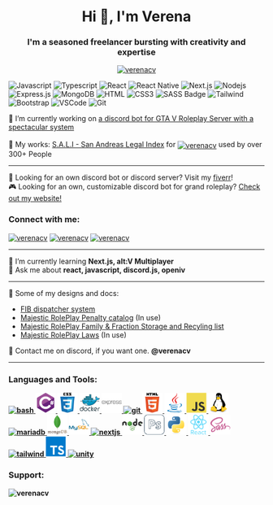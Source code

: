 <h1 align="center">Hi 👋, I'm Verena</h1>
<h3 align="center">I'm a seasoned freelancer bursting with creativity and expertise</h3>

<p align="center">
  <a href="https://sali.devdynasty.studio"><img src="https://i.imgur.com/4qxzFxg.gif" alt="verenacv"></a>
</p>

![Javascript](https://img.shields.io/badge/Javascript-F0DB4F?style=for-the-badge&labelColor=black&logo=javascript&logoColor=F0DB4F)
![Typescript](https://img.shields.io/badge/Typescript-007acc?style=for-the-badge&labelColor=black&logo=typescript&logoColor=007acc)
![React](https://img.shields.io/badge/-React-61DBFB?style=for-the-badge&labelColor=black&logo=react&logoColor=61DBFB)
![React Native](https://img.shields.io/badge/React_Native-20232A?style=for-the-badge&logo=react&logoColor=61DAFB)
![Next.js](https://img.shields.io/badge/next.js-000000?style=for-the-badge&logo=nextdotjs&logoColor=white)
![Nodejs](https://img.shields.io/badge/Nodejs-3C873A?style=for-the-badge&labelColor=black&logo=node.js&logoColor=3C873A)
![Express.js](https://img.shields.io/badge/Express.js-000000?style=for-the-badge&logo=express&logoColor=white)
![MongoDB](https://img.shields.io/badge/MongoDB-4EA94B?style=for-the-badge&logo=mongodb&logoColor=white)
![HTML](https://img.shields.io/badge/HTML5-E34F26?style=for-the-badge&logo=html5&logoColor=white)
![CSS3](https://img.shields.io/badge/CSS3-1572B6?style=for-the-badge&logo=css3&logoColor=white)
![SASS Badge](https://img.shields.io/badge/Sass-CC6699?style=for-the-badge&logo=sass&logoColor=white)
![Tailwind](https://img.shields.io/badge/Tailwind_CSS-092749?style=for-the-badge&logo=tailwindcss&logoColor=06B6D4&labelColor=000000)
![Bootstrap](https://img.shields.io/badge/Bootstrap-563D7C?style=for-the-badge&logo=bootstrap&logoColor=white)
![VSCode](https://img.shields.io/badge/Visual_Studio-0078d7?style=for-the-badge&logo=visual%20studio&logoColor=white)
![Git](https://img.shields.io/badge/Git-F05032?style=for-the-badge&logo=git&logoColor=white)

🔭 I’m currently working on [a discord bot for GTA V Roleplay Server with a spectacular system](https://discord.gg/wQZ9WGf6xH) <br/><br/>
🌺 My works: [S.A.L.I - San Andreas Legal Index](https://sali.devdynasty.studio/) for <a href="https://gta5majestic.com/" target="blank"><img align="center" src="https://i.imgur.com/iHqlUJe.png" alt="verenacv" height="30" width="auto" /></a> used by over 300+ People

______________________

💸 Looking for an own discord bot or discord server? Visit my [fiverr](https://de.fiverr.com/corruptedveit)! <br/>
🎮 Looking for an own, customizable discord bot for grand roleplay? [Check out my website!](https://devdynasty.studio/prices) <br/>

<h3 align="left">Connect with me:</h3>
<p align="left">
<a href="https://discord.gg/wQZ9WGf6xH" target="blank"><img align="center" src="https://raw.githubusercontent.com/rahuldkjain/github-profile-readme-generator/master/src/images/icons/Social/discord.svg" alt="verenacv" height="80" width="auto" /></a>
<a href="https://devdynasty.studio" target="blank"><img align="center" src="https://i.imgur.com/QkcsBhW.png" alt="verenacv" height="80" width="auto" /></a>
<a href="https://de.fiverr.com/corruptedveit" target="blank"><img align="center" src="https://1000logos.net/wp-content/uploads/2021/11/Fiverr-Logo.png" alt="verenacv" height="80" width="auto" /></a>
</p>

______________________

🌱 I’m currently learning **Next.js, alt:V Multiplayer** <br/>
💬 Ask me about **react, javascript, discord.js, openiv** <br/>

______________________

🦋 Some of my designs and docs: 
- [FIB dispatcher system](https://docs.google.com/spreadsheets/d/1a3pSPj2ErxERNKKnu6GQmlugLCZUMVek3XEj92unaNU/edit?usp=sharing)
- [Majestic RolePlay Penalty catalog](https://docs.google.com/spreadsheets/d/17elPXtKKuCPWz6Zt9c9pSgmKNXv_RDlW-yQ0C4wJSlc/) (In use)
- [Majestic RolePlay Family & Fraction Storage and Recyling list](https://docs.google.com/spreadsheets/d/1cqlbP8J1oLEGfhP018qL35PqMmo4E5-ML1RXj0tSwdk/edit?usp=sharing)
- [Majestic RolePlay Laws](https://docs.google.com/document/d/1Q7tzMGL-I6VlXM4bZiANTwvEFS7IeP12VLWeMQVs3Ts/edit) (In use)

🐇 Contact me on discord, if you want one. <b>@verenacv<b/>
 
______________________

<h3 align="left">Languages and Tools:</h3>
<p align="left"> <a href="https://www.gnu.org/software/bash/" target="_blank" rel="noreferrer"> <img src="https://www.vectorlogo.zone/logos/gnu_bash/gnu_bash-icon.svg" alt="bash" width="40" height="40"/> </a> <a href="https://www.w3schools.com/cs/" target="_blank" rel="noreferrer"> <img src="https://raw.githubusercontent.com/devicons/devicon/master/icons/csharp/csharp-original.svg" alt="csharp" width="40" height="40"/> </a> <a href="https://www.w3schools.com/css/" target="_blank" rel="noreferrer"> <img src="https://raw.githubusercontent.com/devicons/devicon/master/icons/css3/css3-original-wordmark.svg" alt="css3" width="40" height="40"/> </a> <a href="https://www.docker.com/" target="_blank" rel="noreferrer"> <img src="https://raw.githubusercontent.com/devicons/devicon/master/icons/docker/docker-original-wordmark.svg" alt="docker" width="40" height="40"/> </a> <a href="https://expressjs.com" target="_blank" rel="noreferrer"> <img src="https://raw.githubusercontent.com/devicons/devicon/master/icons/express/express-original-wordmark.svg" alt="express" width="40" height="40"/> </a> <a href="https://git-scm.com/" target="_blank" rel="noreferrer"> <img src="https://www.vectorlogo.zone/logos/git-scm/git-scm-icon.svg" alt="git" width="40" height="40"/> </a> <a href="https://www.w3.org/html/" target="_blank" rel="noreferrer"> <img src="https://raw.githubusercontent.com/devicons/devicon/master/icons/html5/html5-original-wordmark.svg" alt="html5" width="40" height="40"/> </a> <a href="https://www.java.com" target="_blank" rel="noreferrer"> <img src="https://raw.githubusercontent.com/devicons/devicon/master/icons/java/java-original.svg" alt="java" width="40" height="40"/> </a> <a href="https://developer.mozilla.org/en-US/docs/Web/JavaScript" target="_blank" rel="noreferrer"> <img src="https://raw.githubusercontent.com/devicons/devicon/master/icons/javascript/javascript-original.svg" alt="javascript" width="40" height="40"/> </a> <a href="https://www.linux.org/" target="_blank" rel="noreferrer"> <img src="https://raw.githubusercontent.com/devicons/devicon/master/icons/linux/linux-original.svg" alt="linux" width="40" height="40"/> </a> <a href="https://mariadb.org/" target="_blank" rel="noreferrer"> <img src="https://www.vectorlogo.zone/logos/mariadb/mariadb-icon.svg" alt="mariadb" width="40" height="40"/> </a> <a href="https://www.mongodb.com/" target="_blank" rel="noreferrer"> <img src="https://raw.githubusercontent.com/devicons/devicon/master/icons/mongodb/mongodb-original-wordmark.svg" alt="mongodb" width="40" height="40"/> </a> <a href="https://www.mysql.com/" target="_blank" rel="noreferrer"> <img src="https://raw.githubusercontent.com/devicons/devicon/master/icons/mysql/mysql-original-wordmark.svg" alt="mysql" width="40" height="40"/> </a> <a href="https://nextjs.org/" target="_blank" rel="noreferrer"> <img src="https://cdn.worldvectorlogo.com/logos/nextjs-2.svg" alt="nextjs" width="40" height="40"/> </a> <a href="https://nodejs.org" target="_blank" rel="noreferrer"> <img src="https://raw.githubusercontent.com/devicons/devicon/master/icons/nodejs/nodejs-original-wordmark.svg" alt="nodejs" width="40" height="40"/> </a> <a href="https://www.photoshop.com/en" target="_blank" rel="noreferrer"> <img src="https://raw.githubusercontent.com/devicons/devicon/master/icons/photoshop/photoshop-line.svg" alt="photoshop" width="40" height="40"/> </a> <a href="https://www.python.org" target="_blank" rel="noreferrer"> <img src="https://raw.githubusercontent.com/devicons/devicon/master/icons/python/python-original.svg" alt="python" width="40" height="40"/> </a> <a href="https://reactjs.org/" target="_blank" rel="noreferrer"> <img src="https://raw.githubusercontent.com/devicons/devicon/master/icons/react/react-original-wordmark.svg" alt="react" width="40" height="40"/> </a> <a href="https://sass-lang.com" target="_blank" rel="noreferrer"> <img src="https://raw.githubusercontent.com/devicons/devicon/master/icons/sass/sass-original.svg" alt="sass" width="40" height="40"/> </a> <a href="https://tailwindcss.com/" target="_blank" rel="noreferrer"> <img src="https://www.vectorlogo.zone/logos/tailwindcss/tailwindcss-icon.svg" alt="tailwind" width="40" height="40"/> </a> <a href="https://www.typescriptlang.org/" target="_blank" rel="noreferrer"> <img src="https://raw.githubusercontent.com/devicons/devicon/master/icons/typescript/typescript-original.svg" alt="typescript" width="40" height="40"/> </a> <a href="https://unity.com/" target="_blank" rel="noreferrer"> <img src="https://www.vectorlogo.zone/logos/unity3d/unity3d-icon.svg" alt="unity" width="40" height="40"/> </a> </p>

<h3 align="left">Support:</h3>
<p><a href="https://ko-fi.com/W7W1Q1E53"> <img align="left" src="https://ko-fi.com/img/githubbutton_sm.svg" height="50" width="210" alt="verenacv" /></a></p><br><br>
